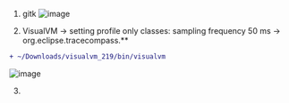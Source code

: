 1. gitk
![image](https://github.com/user-attachments/assets/71749781-c35c-4eb5-b545-443455eda739)

2. VisualVM -> setting profile only classes: sampling frequency 50 ms -> org.eclipse.tracecompass.**
```diff
+ ~/Downloads/visualvm_219/bin/visualvm
```
![image](https://github.com/user-attachments/assets/d8a2ba5f-70b8-4b1e-a5d7-d4dd60926c84)

3. 
